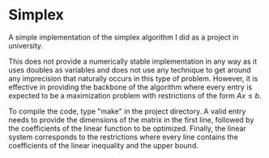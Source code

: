 # Simplex
A simple implementation of the simplex algorithm I did as a project in university.

This does not provide a numerically stable implementation in any way as it uses doubles as variables and does not use any technique to get around any imprecision that naturally occurs in this type of problem. However, it is effective in providing the backbone of the algorithm where every entry is expected to be a maximization problem with restrictions of the form $Ax \leq b$.

To compile the code, type "make" in the project directory. A valid entry needs to provide the dimensions of the matrix in the first line, followed by the coefficients of the linear function to be optimized. Finally, the linear system corresponds to the restrictions where every line contains the coefficients of the linear inequality and the upper bound.
